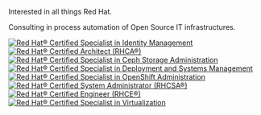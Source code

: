 Interested in all things Red Hat.


Consulting in process automation of Open Source IT infrastructures.

<!--START_SECTION:badges-->
[![Red Hat® Certified Specialist in Identity Management](https://images.credly.com/size/110x110/images/c79ddd59-b2b4-40bd-b3bd-e64a77bdde7e/image.png)](http://www.credly.com/badges/c5dc3713-6cd1-4c81-9f66-0192384a20ce "Red Hat® Certified Specialist in Identity Management")
[![Red Hat® Certified Architect (RHCA®)](https://images.credly.com/size/110x110/images/fdac57a1-cecc-4790-89da-ac5e6121fef1/image.png)](http://www.credly.com/badges/b52cfdec-be17-48f1-8213-092146275758 "Red Hat® Certified Architect (RHCA®)")
[![Red Hat® Certified Specialist in Ceph Storage Administration](https://images.credly.com/size/110x110/images/4fc42981-06da-4c34-8df8-e173260ad6f0/image.png)](http://www.credly.com/badges/4fd953c4-da37-4da4-83c4-15b501ed5262 "Red Hat® Certified Specialist in Ceph Storage Administration")
[![Red Hat® Certified Specialist in Deployment and Systems Management](https://images.credly.com/size/110x110/images/b72dbd4d-654b-499e-96cf-23c2e479ed5a/image.png)](http://www.credly.com/badges/05943021-5da6-4ec6-9e74-dea5496a88f6 "Red Hat® Certified Specialist in Deployment and Systems Management")
[![Red Hat® Certified Specialist in OpenShift Administration](https://images.credly.com/size/110x110/images/b8ca27dc-36f7-4ca4-ad86-b2610b5227ed/image.png)](http://www.credly.com/badges/a02c84e4-69a0-4cdd-9870-d01637d12dc6 "Red Hat® Certified Specialist in OpenShift Administration")
[![Red Hat® Certified System Administrator (RHCSA®)](https://images.credly.com/size/110x110/images/572de0ba-2c59-4816-a59d-b0e1687e45ee/image.png)](http://www.credly.com/badges/fbcaf56a-2fde-4cd7-9bd0-40e24dedf383 "Red Hat® Certified System Administrator (RHCSA®)")
[![Red Hat® Certified Engineer (RHCE®)](https://images.credly.com/size/110x110/images/19c4e804-54fe-4857-b022-7cfd5520596c/image.png)](http://www.credly.com/badges/3320603c-e1d6-4f97-940b-68522857a8aa "Red Hat® Certified Engineer (RHCE®)")
[![Red Hat® Certified Specialist in Virtualization](https://images.credly.com/size/110x110/images/f9b4de93-3647-41b9-a29c-9da66464a277/image.png)](http://www.credly.com/badges/bbb47844-1447-4009-beae-441a73a93c38 "Red Hat® Certified Specialist in Virtualization")
<!--END_SECTION:badges-->
